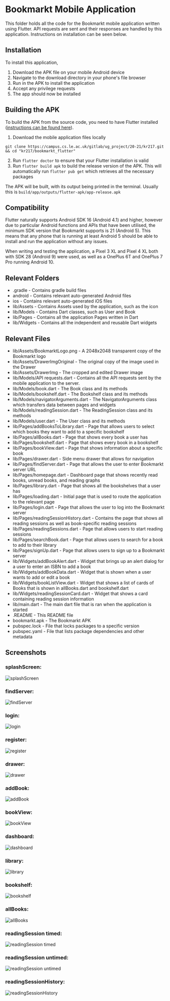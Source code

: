 # Bookmarkt Mobile Application
This folder holds all the code for the Bookmarkt mobile application written using Flutter. API requests are sent and their responses are handled by this application. Instructions on installation can be seen below.

## Installation

To install this application,
1. Download the APK file on your mobile Android device
2. Navigate to the download directory in your phone's file browser
3. Run in the APK to install the application
4. Accept any privilege requests
5. The app should now be installed

## Building the APK
To build the APK from the source code, you need to have Flutter installed ([instructions can be found here](https://flutter.dev/docs/get-started/install)).

1. Download the mobile application files locally

`git clone https://campus.cs.le.ac.uk/gitlab/ug_project/20-21/kr217.git && cd "kr217/bookmarkt_flutter"`

2. Run `flutter doctor` to ensure that your Flutter installation is valid
3. Run `flutter build apk` to build the release version of the APK. This will automatically run `flutter pub get` which retrieves all the necessary packages

The APK will be built, with its output being printed in the terminal. Usually this is `build/app/outputs/flutter-apk/app-release.apk`

## Compatibility

Flutter naturally supports Android SDK 16 (Android 4.1) and higher, however due to particular Android functions and APIs that have been utilised, the minimum SDK version that Bookmarkt supports is 21 (Android 5). This means that any phone that is running at least Android 5 should be able to install and run the application without any issues.

When writing and testing the application, a Pixel 3 XL and Pixel 4 XL both with SDK 28 (Android 9) were used, as well as a OnePlus 6T and OnePlus 7 Pro running Android 10.

## Relevant Folders

- .gradle - Contains gradle build files
- android - Contains relevant auto-generated Android files
- ios - Contains relevant auto-generated iOS files
- lib/Assets - Contains Assets used by the application, such as the icon
- lib/Models - Contains Dart classes, such as User and Book
- lib/Pages - Contains all the application Pages written in Dart
- lib/Widgets - Contains all the independent and reusable Dart widgets


## Relevant Files

- lib/Assets/BookmarktLogo.png - A 2048x2048 transparent copy of the Bookmarkt logo
- lib/Assets/DrawerImgOriginal - The original copy of the image used in the Drawer
- lib/Assets/DrawerImg - The cropped and edited Drawer image
- lib/Models/API requests.dart - Contains all the API requests sent by the mobile application to the server.
- lib/Models/book.dart - The Book class and its methods
- lib/Models/bookshelf.dart - The Bookshelf class and its methods
- lib/Models/navigatorArguments.dart - The NavigatorArguments class which transfers data between pages and widgets
- lib/Models/readingSession.dart - The ReadingSession class and its methods
- lib/Models/user.dart - The User class and its methods
- lib/Pages/addBooksToLibrary.dart - Page that allows users to select which books they want to add to a specific bookshelf
- lib/Pages/allBooks.dart - Page that shows every book a user has
- lib/Pages/bookshelf.dart - Page that shows every book in a bookshelf
- lib/Pages/bookView.dart - Page that shows information about a specific book
- lib/Pages/drawer.dart - Side menu drawer that allows for navigation
- lib/Pages/findServer.dart - Page that allows the user to enter Bookmarkt server URL
- lib/Pages/homepage.dart - Dashboard page that shows recently read books, unread books, and reading graphs
- lib/Pages/library.dart - Page that shows all the bookshelves that a user has
- lib/Pages/loading.dart - Initial page that is used to route the application to the relevant page
- lib/Pages/login.dart - Page that allows the user to log into the Bookmarkt server
- lib/Pages/readingSessionHistory.dart - Contains the page that shows all reading sessions as well as book-specific reading sessions
- lib/Pages/readingSessions.dart - Page that allows users to start reading sessions
- lib/Pages/searchBook.dart - Page that allows users to search for a book to add to their library
- lib/Pages/signUp.dart - Page that allows users to sign up to a Bookmarkt server
- lib/Widgets/addBookAlert.dart - Widget that brings up an alert dialog for a user to enter an ISBN to add a book 
- lib/Widgets/addBookData.dart - Widget that is shown when a user wants to add or edit a book
- lib/Widgets/bookListView.dart - Widget that shows a list of cards of Books that is shown in allBooks.dart and bookshelf.dart
- lib/Widgets/readingSessionCard.dart - Widget that shows a card containing reading session information
- lib/main.dart - The main dart file that is ran when the application is started
- .README - This README file
- bookmarkt.apk - The Bookmarkt APK
- pubspec.lock - File that locks packages to a specific version
- pubspec.yaml - File that lists package dependencies and other metadata

## Screenshots

### splashScreen: 

![splashScreen](../App%20Screenshots/misc/splash%20screen.png)

### findServer: 

![findServer](../App%20Screenshots/misc/findServer%20with%20SafeArea.png)

### login: 

![login](../App%20Screenshots/misc/login.png)

### register: 

![register](../App%20Screenshots/misc/register.png)

### drawer: 

![drawer](../App%20Screenshots/misc/drawer.png)

### addBook: 

![addBook](../App%20Screenshots/addBook/addBook.png)

### bookView: 

![bookView](../App%20Screenshots/bookView/bookView%20partially%20read.png)

### dashboard: 

![dashboard](../App%20Screenshots/dashboard/dashboard%20with%20data1.png)

### library: 

![library](../App%20Screenshots/library/library.png)

### bookshelf: 

![bookshelf](../App%20Screenshots/bookshelf/bookshelf.png)

### allBooks: 

![allBooks](../App%20Screenshots/books/books.png)

### readingSession timed: 

![readingSession timed](../App%20Screenshots/readingSessions/readingSessions%20timed.png)

### readingSession untimed: 

![readingSession untimed](../App%20Screenshots/readingSessions/readingSessions%20untimed.png)

### readingSessionHistory: 

![readingSessionHistory](../App%20Screenshots/readingSessionsHistory/readingSessions.png)

